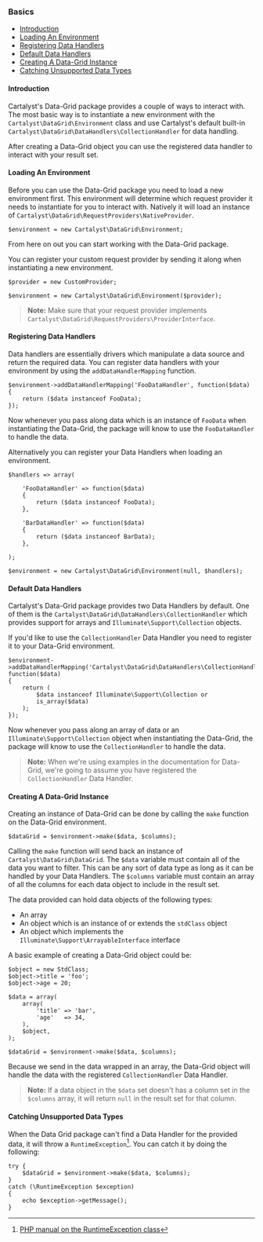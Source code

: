 ### Basics

- [Introduction](#introduction)
- [Loading An Environment](#loading-an-environment)
- [Registering Data Handlers](#registering-data-handlers)
- [Default Data Handlers](#default-data-handlers)
- [Creating A Data-Grid Instance](#creating-a-data-grid-instance)
- [Catching Unsupported Data Types]()

<a name="introduction"></a>
#### Introduction

Cartalyst's Data-Grid package provides a couple of ways to interact with. The most basic way is to instantiate a new environment with the `Cartalyst\DataGrid\Environment` class and use Cartalyst's default built-in `Cartalyst\DataGrid\DataHandlers\CollectionHandler` for data handling.

After creating a Data-Grid object you can use the registered data handler to interact with your result set.

<a name="loading-an-environment"></a>
#### Loading An Environment

Before you can use the Data-Grid package you need to load a new environment first. This environment will determine which request provider it needs to instantiate for you to interact with. Natively it will load an instance of `Cartalyst\DataGrid\RequestProviders\NativeProvider`.

	$environment = new Cartalyst\DataGrid\Environment;

From here on out you can start working with the Data-Grid package.

You can register your custom request provider by sending it along when instantiating a new environment.

	$provider = new CustomProvider;

	$environment = new Cartalyst\DataGrid\Environment($provider);

> **Note:** Make sure that your request provider implements `Cartalyst\DataGrid\RequestProviders\ProviderInterface`.

<a name="registering-data-handlers"></a>
#### Registering Data Handlers

Data handlers are essentially drivers which manipulate a data source and return the required data. You can register data handlers with your environment by using the `addDataHandlerMapping` function.

	$environment->addDataHandlerMapping('FooDataHandler', function($data)
	{
		return ($data instanceof FooData);
	});

Now whenever you pass along data which is an instance of `FooData` when instantiating the Data-Grid, the package will know to use the `FooDataHandler` to handle the data.

Alternatively you can register your Data Handlers when loading an environment.

	$handlers => array(

		'FooDataHandler' => function($data)
		{
			return ($data instanceof FooData);
		},

		'BarDataHandler' => function($data)
		{
			return ($data instanceof BarData);
		},

	);

	$environment = new Cartalyst\DataGrid\Environment(null, $handlers);

<a name="default-data-handlers"></a>
#### Default Data Handlers

 Cartalyst's Data-Grid package provides two Data Handlers by default. One of them is the `Cartalyst\DataGrid\DataHandlers\CollectionHandler` which provides support for arrays and `Illuminate\Support\Collection` objects.

If you'd like to use the `CollectionHandler` Data Handler you need to register it to your Data-Grid environment.

	$environment->addDataHandlerMapping('Cartalyst\DataGrid\DataHandlers\CollectionHandler', function($data)
	{
		return (
			$data instanceof Illuminate\Support\Collection or
			is_array($data)
		);
	});

Now whenever you pass along an array of data or an `Illuminate\Support\Collection` object when instantiating the Data-Grid, the package will know to use the `CollectionHandler` to handle the data.

> **Note:** When we're using examples in the documentation for Data-Grid, we're going to assume you have registered the `CollectionHandler` Data Handler.

<a name="creating-a-data-grid-instance"></a>
#### Creating A Data-Grid Instance

Creating an instance of Data-Grid can be done by calling the `make` function on the Data-Grid environment.

	$dataGrid = $environment->make($data, $columns);

Calling the `make` function will send back an instance of `Cartalyst\DataGrid\DataGrid`. The `$data` variable must contain all of the data you want to filter. This can be any sort of data type as long as it can be handled by your Data Handlers. The `$columns` variable must contain an array of all the columns for each data object to include in the result set.

The data provided can hold data objects of the following types:

- An array
- An object which is an instance of or extends the `stdClass` object
- An object which implements the `Illuminate\Support\ArrayableInterface` interface

A basic example of creating a Data-Grid object could be:

	$object = new StdClass;
	$object->title = 'foo';
	$object->age = 20;

	$data = array(
		array(
			'title' => 'bar',
			'age'   => 34,
		),
		$object,
	);

	$dataGrid = $environment->make($data, $columns);

Because we send in the data wrapped in an array, the Data-Grid object will handle the data with the registered `CollectionHandler` Data Handler.

> **Note:** If a data object in the `$data` set doesn't has a column set in the `$columns` array, it will return `null` in the result set for that column.

<a name="creating-a-data-grid-instance"></a>
#### Catching Unsupported Data Types

When the Data Grid package can't find a Data Handler for the provided data, it will throw a `RuntimeException`[^1]. You can catch it by doing the following:

	try {
		$dataGrid = $environment->make($data, $columns);
	}
	catch (\RuntimeException $exception)
	{
		echo $exception->getMessage();
	}

[^1]: [PHP manual on the RuntimeException class](http://php.net/manual/en/class.runtimeexception.php)